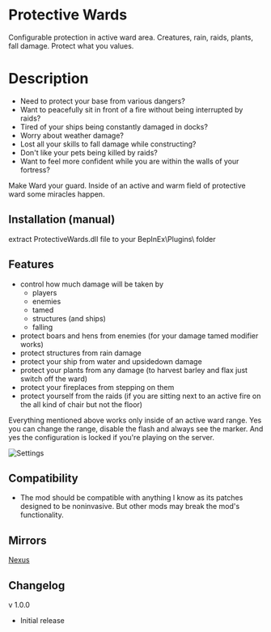 # Protective Wards
Configurable protection in active ward area. Creatures, rain, raids, plants, fall damage. Protect what you values.

# Description
 - Need to protect your base from various dangers?
 - Want to peacefully sit in front of a fire without being interrupted by raids?
 - Tired of your ships being constantly damaged in docks?
 - Worry about weather damage?
 - Lost all your skills to fall damage while constructing?
 - Don't like your pets being killed by raids?
 - Want to feel more confident while you are within the walls of your fortress?

Make Ward your guard. Inside of an active and warm field of protective ward some miracles happen.

## Installation (manual)
extract ProtectiveWards.dll file to your BepInEx\Plugins\ folder

## Features
* control how much damage will be taken by 
  - players
  - enemies
  - tamed
  - structures (and ships)
  - falling
* protect boars and hens from enemies (for your damage tamed modifier works)
* protect structures from rain damage
* protect your ship from water and upsidedown damage
* protect your plants from any damage (to harvest barley and flax just switch off the ward)
* protect your fireplaces from stepping on them
* protect yourself from the raids (if you are sitting next to an active fire on the all kind of chair but not the floor)

Everything mentioned above works only inside of an active ward range. Yes you can change the range, disable the flash and always see the marker.
And yes the configuration is locked if you're playing on the server.

![Settings](https://staticdelivery.nexusmods.com/mods/3667/images/2450/2450-1689565587-460708760.png)

## Compatibility
* The mod should be compatible with anything I know as its patches designed to be noninvasive. But other mods may break the mod's functionality.

## Mirrors
[Nexus](https://www.nexusmods.com/valheim/mods/2450)

## Changelog

v 1.0.0
* Initial release